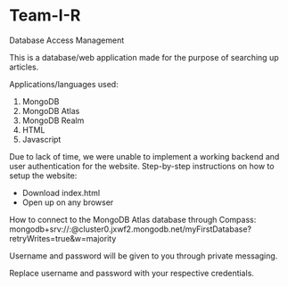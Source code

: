 # Team-I-R
Database Access Management

This is a database/web application made for the purpose of searching up articles.

Applications/languages used:
1. MongoDB
2. MongoDB Atlas
3. MongoDB Realm
4. HTML
5. Javascript

Due to lack of time, we were unable to implement a working backend and user authentication for the website.
Step-by-step instructions on how to setup the website:
- Download index.html
- Open up on any browser

How to connect to the MongoDB Atlas database through Compass:
mongodb+srv://<username>:<password>@cluster0.jxwf2.mongodb.net/myFirstDatabase?retryWrites=true&w=majority

Username and password will be given to you through private messaging.

Replace username and password with your respective credentials.
